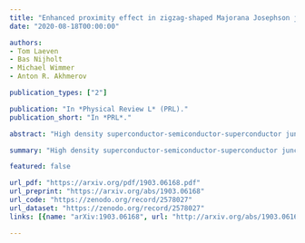 ```yaml
---
title: "Enhanced proximity effect in zigzag-shaped Majorana Josephson junctions"
date: "2020-08-18T00:00:00"

authors:
- Tom Laeven
- Bas Nijholt
- Michael Wimmer
- Anton R. Akhmerov

publication_types: ["2"]

publication: "In *Physical Review L* (PRL)."
publication_short: "In *PRL*."

abstract: "High density superconductor-semiconductor-superconductor junctions have a small induced superconducting gap due to the quasiparticle trajectories with a large momentum parallel to the junction having a very long flight time. Because a large induced gap protects Majorana modes, these long trajectories constrain Majorana devices to a low electron density. We show that a zigzag-shaped geometry eliminates these trajectories, allowing the robust creation of Majorana states with both the induced gap  and the Majorana size  improved by more than an order of magnitude for realistic parameters. In addition to the improved robustness of Majoranas, this new zigzag geometry is insensitive to the geometric details and the device tuning."

summary: "High density superconductor-semiconductor-superconductor junctions have a small induced superconducting gap due to the quasiparticle trajectories with a large momentum parallel to the junction having a very long flight time."

featured: false

url_pdf: "https://arxiv.org/pdf/1903.06168.pdf"
url_preprint: "https://arxiv.org/abs/1903.06168"
url_code: "https://zenodo.org/record/2578027"
url_dataset: "https://zenodo.org/record/2578027"
links: [{name: "arXiv:1903.06168", url: "http://arxiv.org/abs/1903.06168"}, {"10.1103/PhysRevLett.125.086802": "https://journals.aps.org/prl/abstract/10.1103/PhysRevLett.125.086802"}]

---
```

